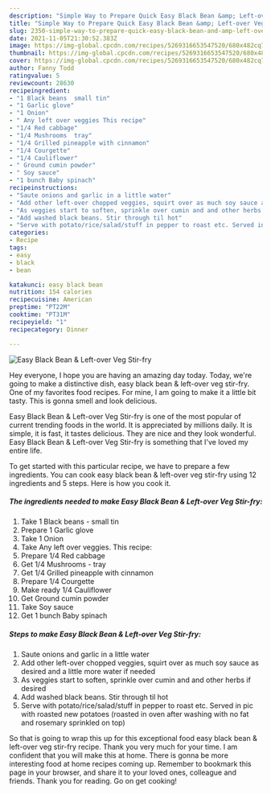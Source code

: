 ```yaml
---
description: "Simple Way to Prepare Quick Easy Black Bean &amp; Left-over Veg Stir-fry"
title: "Simple Way to Prepare Quick Easy Black Bean &amp; Left-over Veg Stir-fry"
slug: 2350-simple-way-to-prepare-quick-easy-black-bean-and-amp-left-over-veg-stir-fry
date: 2021-11-05T21:30:52.383Z
image: https://img-global.cpcdn.com/recipes/5269316653547520/680x482cq70/easy-black-bean-left-over-veg-stir-fry-recipe-main-photo.jpg
thumbnail: https://img-global.cpcdn.com/recipes/5269316653547520/680x482cq70/easy-black-bean-left-over-veg-stir-fry-recipe-main-photo.jpg
cover: https://img-global.cpcdn.com/recipes/5269316653547520/680x482cq70/easy-black-bean-left-over-veg-stir-fry-recipe-main-photo.jpg
author: Fanny Todd
ratingvalue: 5
reviewcount: 28630
recipeingredient:
- "1 Black beans  small tin"
- "1 Garlic glove"
- "1 Onion"
- " Any left over veggies This recipe"
- "1/4 Red cabbage"
- "1/4 Mushrooms  tray"
- "1/4 Grilled pineapple with cinnamon"
- "1/4 Courgette"
- "1/4 Cauliflower"
- " Ground cumin powder"
- " Soy sauce"
- "1 bunch Baby spinach"
recipeinstructions:
- "Saute onions and garlic in a little water"
- "Add other left-over chopped veggies, squirt over as much soy sauce as desired and a little more water if needed"
- "As veggies start to soften, sprinkle over cumin and and other herbs if desired"
- "Add washed black beans. Stir through til hot"
- "Serve with potato/rice/salad/stuff in pepper to roast etc. Served in pic with roasted new potatoes (roasted in oven after washing with no fat and rosemary sprinkled on top)"
categories:
- Recipe
tags:
- easy
- black
- bean

katakunci: easy black bean 
nutrition: 154 calories
recipecuisine: American
preptime: "PT22M"
cooktime: "PT31M"
recipeyield: "1"
recipecategory: Dinner

---
```



![Easy Black Bean & Left-over Veg Stir-fry](https://img-global.cpcdn.com/recipes/5269316653547520/680x482cq70/easy-black-bean-left-over-veg-stir-fry-recipe-main-photo.jpg)

Hey everyone, I hope you are having an amazing day today. Today, we're going to make a distinctive dish, easy black bean & left-over veg stir-fry. One of my favorites food recipes. For mine, I am going to make it a little bit tasty. This is gonna smell and look delicious.



Easy Black Bean & Left-over Veg Stir-fry is one of the most popular of current trending foods in the world. It is appreciated by millions daily. It is simple, it is fast, it tastes delicious. They are nice and they look wonderful. Easy Black Bean & Left-over Veg Stir-fry is something that I've loved my entire life.


To get started with this particular recipe, we have to prepare a few ingredients. You can cook easy black bean & left-over veg stir-fry using 12 ingredients and 5 steps. Here is how you cook it.

<!--inarticleads1-->

##### The ingredients needed to make Easy Black Bean & Left-over Veg Stir-fry:

1. Take 1 Black beans - small tin
1. Prepare 1 Garlic glove
1. Take 1 Onion
1. Take  Any left over veggies. This recipe:
1. Prepare 1/4 Red cabbage
1. Get 1/4 Mushrooms - tray
1. Get 1/4 Grilled pineapple with cinnamon
1. Prepare 1/4 Courgette
1. Make ready 1/4 Cauliflower
1. Get  Ground cumin powder
1. Take  Soy sauce
1. Get 1 bunch Baby spinach




<!--inarticleads2-->

##### Steps to make Easy Black Bean & Left-over Veg Stir-fry:

1. Saute onions and garlic in a little water
1. Add other left-over chopped veggies, squirt over as much soy sauce as desired and a little more water if needed
1. As veggies start to soften, sprinkle over cumin and and other herbs if desired
1. Add washed black beans. Stir through til hot
1. Serve with potato/rice/salad/stuff in pepper to roast etc. Served in pic with roasted new potatoes (roasted in oven after washing with no fat and rosemary sprinkled on top)




So that is going to wrap this up for this exceptional food easy black bean & left-over veg stir-fry recipe. Thank you very much for your time. I am confident that you will make this at home. There is gonna be more interesting food at home recipes coming up. Remember to bookmark this page in your browser, and share it to your loved ones, colleague and friends. Thank you for reading. Go on get cooking!
